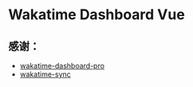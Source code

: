 # Wakatime Dashboard Vue

## 感谢：
- [wakatime-dashboard-pro](https://github.com/fangge/wakatime-dashboard-pro)
- [wakatime-sync](https://github.com/superman66/wakatime-sync)

